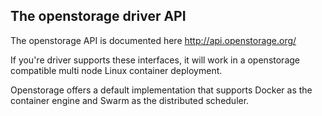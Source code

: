## The openstorage driver API

The openstorage API is documented here http://api.openstorage.org/

If you're driver supports these interfaces, it will work in a openstorage compatible multi node Linux container deployment.

Openstorage offers a default implementation that supports Docker as the container engine and Swarm as the distributed scheduler.
